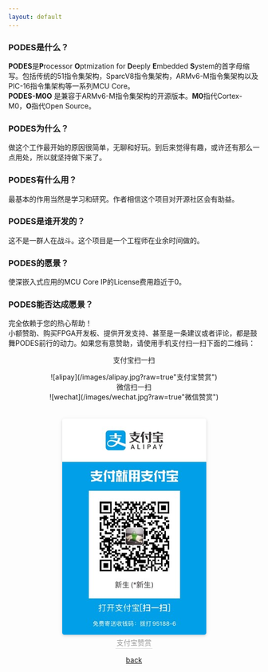 ```yaml
---
layout: default
---
```


### PODES是什么？
**PODES**是**P**rocessor **O**ptmization for **D**eeply **E**mbedded **S**ystem的首字母缩写。包括传统的51指令集架构，SparcV8指令集架构，ARMv6-M指令集架构以及PIC-16指令集架构等一系列MCU Core。<br>
**PODES-M0O** 是兼容于ARMv6-M指令集架构的开源版本。**M0**指代Cortex-M0，**O**指代Open Source。
<br>
### PODES为什么？
做这个工作最开始的原因很简单，无聊和好玩。到后来觉得有趣，或许还有那么一点用处，所以就坚持做下来了。
<br>
### PODES有什么用？
最基本的作用当然是学习和研究。作者相信这个项目对开源社区会有助益。
<br>
### PODES是谁开发的？
这不是一群人在战斗。这个项目是一个工程师在业余时间做的。
<br>
### PODES的愿景？
使深嵌入式应用的MCU Core IP的License费用趋近于0。
<br>
### PODES能否达成愿景？
完全依赖于您的热心帮助！<br>
小额赞助、购买FPGA开发板、提供开发支持、甚至是一条建议或者评论，都是鼓舞PODES前行的动力。如果您有意赞助，请使用手机支付扫一扫下面的二维码：<br>
        <center>支付宝扫一扫<br></center>
<div align=center>![alipay](/images/alipay.jpg?raw=true"支付宝赞赏")<br>
         <center>微信扫一扫 <br></center>
<div align=center>![wechat](/images/wechat.jpg?raw=true"微信赞赏") <br>
<br>
<br>
<center>
    <img style="border-radius: 0.3125em;
    box-shadow: 0 2px 4px 0 rgba(34,36,38,.12),0 2px 10px 0 rgba(34,36,38,.08);" 
    src="/images/alipay.jpg?raw=true">
    <br>
    <div style="color:orange; border-bottom: 1px solid #d9d9d9;
    display: inline-block;
    color: #999;
    padding: 2px;">支付宝赞赏</div>
</center>

[back](https://sunyata000.github.io/index.html)
